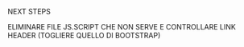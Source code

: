 NEXT STEPS

ELIMINARE FILE JS.SCRIPT CHE NON SERVE E CONTROLLARE LINK HEADER (TOGLIERE QUELLO DI BOOTSTRAP)

